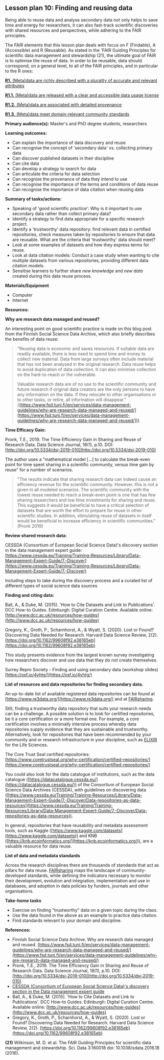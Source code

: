 ## Lesson plan 10: Finding and reusing data

Being able to reuse data and analyse secondary data not only helps to save time and energy for researchers, it can also fast-track scientific discoveries with shared resources and perspectives, while adhering to the FAIR principles.

The FAIR elements that this lesson plan deals with focus on F (Findable), A (Accessible) and R (Reusable). As stated in the &#39;FAIR Guiding Principles for scientific data management and stewardship (21), the ultimate goal of FAIR is to optimise the reuse of data. In order to be reusable, data should correspond, on a general level, to all of the FAIR principles, and in particular to the R ones:

[**R1.** (Meta)data are richly described with a plurality of accurate and relevant attributes](https://www.go-fair.org/fair-principles/r1-metadata-richly-described-plurality-accurate-relevant-attributes/)

[**R1.1.** (Meta)data are released with a clear and accessible data usage license](https://www.go-fair.org/fair-principles/r1-1-metadata-released-clear-accessible-data-usage-license/)

[**R1.2.** (Meta)data are associated with detailed provenance](https://www.go-fair.org/fair-principles/r1-2-metadata-associated-detailed-provenance/)

[**R1.3.** (Meta)data meet domain-relevant community standards](https://www.go-fair.org/fair-principles/r1-3-metadata-meet-domain-relevant-community-standards/)

**Primary audience(s):** Master&#39;s and PhD degree students, researchers

**Learning outcomes:**

- Can explain the importance of data discovery and reuse
- Can recognise the concept of &#39;secondary data&#39; vs. collecting primary data
- Can discover published datasets in their discipline
- Can cite data
- Can develop a strategy to search for data
- Can articulate the criteria for data selection
- Can recognise the provenance of data they intend to use
- Can recognise the importance of the terms and conditions of data reuse
- Can recognise the importance of data citation when reusing data

**Summary of tasks/actions:**

- Speaking of &#39;good scientific practice&#39;: Why is it important to use secondary data rather than collect primary data?
- Identify a strategy to find data appropriate for a specific research project.
- Identify a &#39;trustworthy&#39; data repository: find relevant data in certified repositories, check measures taken by repositories to ensure that data are reusable. What are the criteria that &#39;trustworthy&#39; data should meet?
- Look at some examples of datasets and how they express terms for reuse.
- Look at data citation models: Conduct a case study when wanting to cite multiple datasets from various repositories, providing different data citation models.
- Sensitise learners to further share _new knowledge_ and _new data_ created during this data reuse process.

**Materials/Equipment**

- Computer
- Internet

**Resources:**

**Why are research data managed and reused?**

An interesting point on good scientific practice is made on this blog post from the Finnish Social Science Data Archive, which also briefly describes the benefits of data reuse:

> &quot;Reusing data is economic and saves resources. If suitable data are readily available, there is less need to spend time and money to collect new material. Data from large surveys often include material that has not been analysed in the original research. Data reuse helps to avoid duplication of data collection. It can also minimise collection on the hard-to-reach or the vulnerable.
> 
> Valuable research data are of no use to the scientific community and future research if original data creators are the only persons to have any information on the data. If they relocate to other organisations or to other tasks, or retire, all information will disappear.&quot; ([https://www.fsd.tuni.fi/en/services/data-management-guidelines/why-are-research-data-managed-and-reused/](https://www.fsd.tuni.fi/en/services/data-management-guidelines/why-are-research-data-managed-and-reused/]))

**Time Efficacy Gain:**

Pronk, T.E., 2019. The Time Efficiency Gain in Sharing and Reuse of Research Data. Data Science Journal, 18(1), p.10. DOI: [http://doi.org/10.5334/dsj-2019-010](http://doi.org/10.5334/dsj-2019-010)

The author uses a &quot;mathematical model [...] to calculate the break-even point for time spent sharing in a scientific community, versus time gain by reuse&quot; for a number of scenarios.

> &quot;The results indicate that sharing research data can indeed cause an efficiency revenue for the scientific community. However, this is not a given in all modeled scenarios. The scientific community with the lowest reuse needed to reach a break-even point is one that has few sharing researchers and low time investments for sharing and reuse. This suggests it would be beneficial to have a critical selection of datasets that are worth the effort to prepare for reuse in other scientific studies. In addition, stimulating reuse of datasets in itself would be beneficial to increase efficiency in scientific communities.&quot; (Pronk 2019)

**Review shared research data:**

CESSDA (Consortium of European Social Science Data)&#39;s discovery section in the data management expert guide: [https://www.cessda.eu/Training/Training-Resources/Library/Data-Management-Expert-Guide/7.-Discover](https://www.cessda.eu/Training/Training-Resources/Library/Data-Management-Expert-Guide/7.-Discover)

Including steps to take during the discovery process and a curated list of different types of social science data sources

**Finding and citing data:**

Ball, A., &amp; Duke, M. (2015). &#39;How to Cite Datasets and Link to Publications&#39;. DCC How-to Guides. Edinburgh: Digital Curation Centre. Available online: [http://www.dcc.ac.uk/resources/how-guides](http://www.dcc.ac.uk/resources/how-guides)

Gregory, K., Groth, P., Scharnhorst, A., &amp; Wyatt, S. (2020). Lost or Found? Discovering Data Needed for Research. Harvard Data Science Review, 2(2). [https://doi.org/10.1162/99608f92.e38165eb](https://doi.org/10.1162/99608f92.e38165eb)

This study presents evidence from the largest known survey investigating how researchers discover and use data that they do not create themselves.

Surrey Repro Society - Finding and using secondary data (workshop slides) [https://osf.io/4yhtg/](https://osf.io/4yhtg/)

**List of resources and data repositories for finding secondary data.**

An up-to-date list of available registered data repositories can be found at [https://www.re3data.org/](https://www.re3data.org/) and at [FAIRsharing](https://fairsharing.org/databases/).

Still, finding a trustworthy data repository that suits your research needs can be a challenge. A possible solution is to look for certified repositories, be it a core certification or a more formal one. For example, a core certification involves a minimally intensive process whereby data repositories supply evidence that they are sustainable and trustworthy. Alternatively, look for repositories that have been recommended by your community and or research infrastructure in your discipline, such as [ELIXIR](https://fairsharing.org/collection/ELIXIRCoreDataResourcesandDepositionDatabases) for the Life Sciences.

The Core Trust Seal certified repositories: [https://www.coretrustseal.org/why-certification/certified-repositories/](https://www.coretrustseal.org/why-certification/certified-repositories/)

You could also look for the data catalogue of institutions, such as the data catalogue ([https://datacatalogue.cessda.eu/](https://datacatalogue.cessda.eu/)) of the Consortium of European Social Science Data Archives (CESSDA), with guidelines on discovering data ([https://www.cessda.eu/Training/Training-Resources/Library/Data-Management-Expert-Guide/7.-Discover/Data-repositories-as-data-resources](https://www.cessda.eu/Training/Training-Resources/Library/Data-Management-Expert-Guide/7.-Discover/Data-repositories-as-data-resources)).

In general, repositories that have reusability and metadata assessment tools, such as Kaggle ([https://www.kaggle.com/datasets](https://www.kaggle.com/datasets)) and KNB ([https://knb.ecoinformatics.org/](https://knb.ecoinformatics.org/)), are a valuable resource for data reuse.

**List of data and metadata standards**

Across the research disciplines there are thousands of standards that act as pillars for data reuse. [FAIRsharing](https://fairsharing.org/) maps the landscape of community-developed standards, while defining the indicators necessary to monitor their development, evolution and integration, implementation and use in databases, and adoption in data policies by funders, journals and other organisations.

**Take-home tasks**

- Exercise on finding &quot;trustworthy&quot; data on a given topic during the class.
- Use the data found in the above as an example to practice data citation.
- Find standards relevant to your domain and discipline.

**References:**

- Finnish Social Science Data Archive. Why are research data managed and reused.
[https://www.fsd.tuni.fi/en/services/data-management-guidelines/why-are-research-data-managed-and-reused/](https://www.fsd.tuni.fi/en/services/data-management-guidelines/why-are-research-data-managed-and-reused/)
- Pronk, T.E., 2019. The Time Efficiency Gain in Sharing and Reuse of Research Data. Data Science Journal, 18(1), p.10. DOI: [http://doi.org/10.5334/dsj-2019-010](http://doi.org/10.5334/dsj-2019-010)
- [CESSDA (Consortium of European Social Science Data)&#39;s discovery section in the Data management expert guide](https://www.cessda.eu/Training/Training-Resources/Library/Data-Management-Expert-Guide/7.-Discover)
- Ball, A., &amp; Duke, M. (2015). &#39;How to Cite Datasets and Link to Publications&#39;. DCC How-to Guides. Edinburgh: Digital Curation Centre. Available online: [http://www.dcc.ac.uk/resources/how-guides](http://www.dcc.ac.uk/resources/how-guides)
- Gregory, K., Groth, P., Scharnhorst, A., &amp; Wyatt, S. (2020). Lost or Found? Discovering Data Needed for Research. Harvard Data Science Review, 2(2). [https://doi.org/10.1162/99608f92.e38165eb](https://doi.org/10.1162/99608f92.e38165eb)

**(21)** Wilkinson, M. D. et al. The FAIR Guiding Principles for scientific data management and stewardship. Sci. Data 3:160018 doi: 10.1038/sdata.2016.18 (2016).
